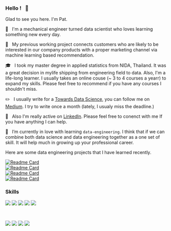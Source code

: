 ### Hello ! &nbsp; :wave:

Glad to see you here. I'm Pat.

:wrench: &nbsp; I'm a mechanical engineer turned data scientist who loves learning something new every day.

:office: &nbsp; My previous working project connects customers who are likely to be interested in our company products with a proper marketing channel via machine learning based recommendation.

:mortar_board: &nbsp; I took my master degree in applied statistics from NIDA, Thailand.
It was a great decision in mylife shipping from engineering field to data. Also, I'm a life-long learner.
 I usually takes an online couse (~ 3 to 4 courses a yearr) to expand my skills. 
 Please feel free to recommend if you have any courses I shouldn't miss.

 :pencil2: &nbsp; I usually write for a [Towards Data Science](https://towardsdatascience.com/), you can follow me on [Medium](https://padpathairush.medium.com/).
I try to write once a month (lately, I usualy miss the deadline.)

:bust_in_silhouette: &nbsp; Also I'm really active on [LinkedIn](https://www.linkedin.com/in/pathairush/). Please feel free to conenct with me If you have anything I can help.

:seedling: &nbsp; I’m currently in love with learning `data-engineering`. I think that if we can combine both data science and data engineering together as a one set of skill.
It will help much in growing up your professional career.

Here are some data engineering projects that I have learned recently.

[![Readme Card](https://github-readme-stats.vercel.app/api/pin/?username=pathairush&repo=data_engineering_nanodegree)](https://github.com/Pathairush/data_engineering_nanodegree)
<br>
[![Readme Card](https://github-readme-stats.vercel.app/api/pin/?username=pathairush&repo=airflow_hive_spark_sqoop)](https://github.com/Pathairush/airflow_hive_spark_sqoop)
<br>
[![Readme Card](https://github-readme-stats.vercel.app/api/pin/?username=pathairush&repo=rdbms_to_hdfs_data_pipeline)](https://github.com/Pathairush/rdbms_to_hdfs_data_pipeline)
<br>
[![Readme Card](https://github-readme-stats.vercel.app/api/pin/?username=pathairush&repo=data_streaming_nanodegree)](https://github.com/Pathairush/data_streaming_nanodegree)

### Skills

![](https://img.shields.io/badge/code-Python-informational?style=flat-square&logoColor=white&color=blue)
![](https://img.shields.io/badge/code-R-informational?style=flat-square&logoColor=white&color=blue)
![](https://img.shields.io/badge/code-JS-informational?style=flat-square&logoColor=white&color=blue)
![](https://img.shields.io/badge/code-Pyspark-informational?style=flat-square&logoColor=white&color=blue)
![](https://img.shields.io/badge/code-SQL-informational?style=flat-square&logoColor=white&color=blue) 

<br>

![](https://img.shields.io/badge/ide-Vscode-informational?style=flat-square&logoColor=white&color=blue)
![](https://img.shields.io/badge/ide-Jupyter-informational?style=flat-square&logoColor=white&color=orange)
![](https://img.shields.io/badge/infra-AWS-informational?style=flat-square&logoColor=white&color=red)
![](https://img.shields.io/badge/infra-Docker-informational?style=flat-square&logoColor=white&color=red)
